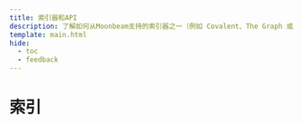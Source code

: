 ```yaml
---
title: 索引器和API
description: 了解如何从Moonbeam支持的索引器之一（例如 Covalent、The Graph 或 SubQuery）构建您自己的API或API端点。
template: main.html
hide:
  - toc
  - feedback
---
```


<h1 class='subsection-title'>索引</h1>
<div class='subsection-wrapper'></div>